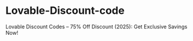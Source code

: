 # Lovable-Discount-code
Lovable Discount Codes – 75% Off Discount (2025): Get Exclusive Savings Now!
